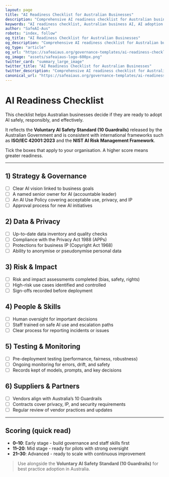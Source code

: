 ```yaml
---
layout: page
title: "AI Readiness Checklist for Australian Businesses"
description: "Comprehensive AI readiness checklist for Australian businesses. Assess your organization's preparedness for safe, responsible, and effective AI adoption with our step-by-step evaluation tool."
keywords: "AI readiness checklist, Australian business AI, AI adoption checklist, AI governance checklist, AI safety checklist, AI risk assessment, AI readiness assessment, Australian AI standards, AI implementation checklist"
author: "SafeAI-Aus"
robots: "index, follow"
og_title: "AI Readiness Checklist for Australian Businesses"
og_description: "Comprehensive AI readiness checklist for Australian businesses"
og_type: "article"
og_url: "https://safeaiaus.org/governance-templates/ai-readiness-checklist/"
og_image: "assets/safeaiaus-logo-600px.png"
twitter_card: "summary_large_image"
twitter_title: "AI Readiness Checklist for Australian Businesses"
twitter_description: "Comprehensive AI readiness checklist for Australian businesses"
canonical_url: "https://safeaiaus.org/governance-templates/ai-readiness-checklist/"
---
```


# AI Readiness Checklist

This checklist helps Australian businesses decide if they are ready to adopt AI safely, responsibly, and effectively.  

It reflects the **Voluntary AI Safety Standard (10 Guardrails)** released by the Australian Government and is consistent with international frameworks such as **ISO/IEC 42001:2023** and the **NIST AI Risk Management Framework**.

Tick the boxes that apply to your organisation. A higher score means greater readiness.

---

## 1) Strategy & Governance
- [ ] Clear AI vision linked to business goals  
- [ ] A named senior owner for AI (accountable leader)  
- [ ] An AI Use Policy covering acceptable use, privacy, and IP  
- [ ] Approval process for new AI initiatives  

## 2) Data & Privacy
- [ ] Up-to-date data inventory and quality checks  
- [ ] Compliance with the Privacy Act 1988 (APPs)  
- [ ] Protections for business IP (Copyright Act 1968)  
- [ ] Ability to anonymise or pseudonymise personal data  

## 3) Risk & Impact
- [ ] Risk and impact assessments completed (bias, safety, rights)  
- [ ] High-risk use cases identified and controlled  
- [ ] Sign-offs recorded before deployment  

## 4) People & Skills
- [ ] Human oversight for important decisions  
- [ ] Staff trained on safe AI use and escalation paths  
- [ ] Clear process for reporting incidents or issues  

## 5) Testing & Monitoring
- [ ] Pre-deployment testing (performance, fairness, robustness)  
- [ ] Ongoing monitoring for errors, drift, and safety  
- [ ] Records kept of models, prompts, and key decisions  

## 6) Suppliers & Partners
- [ ] Vendors align with Australia’s 10 Guardrails  
- [ ] Contracts cover privacy, IP, and security requirements  
- [ ] Regular review of vendor practices and updates  

---

## Scoring (quick read)
- **0–10**: Early stage - build governance and staff skills first  
- **11–20**: Mid stage - ready for pilots with strong oversight  
- **21–30**: Advanced - ready to scale with continuous improvement  

> Use alongside the **Voluntary AI Safety Standard (10 Guardrails)** for best practice adoption in Australia.  
